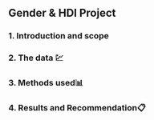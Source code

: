 ## Gender & HDI Project
### 1. Introduction and scope

### 2. The data :chart:

### 3. Methods used:bar_chart:

### 4. Results and Recommendation:clipboard:
